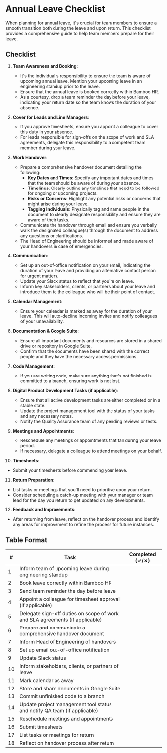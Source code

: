 # Annual Leave Checklist

When planning for annual leave, it's crucial for team members to ensure a smooth transition both during the leave and upon return. This checklist provides a comprehensive guide to help team members prepare for their leave.

## Checklist

1. **Team Awareness and Booking**:
   - It's the individual's responsibility to ensure the team is aware of upcoming annual leave. Mention your upcoming leave in an engineering standup prior to the leave.
   - Ensure that the annual leave is booked correctly within Bamboo HR.
   - As a courtesy, drop a team reminder the day before your leave, indicating your return date so the team knows the duration of your absence.

2. **Cover for Leads and Line Managers**:
   - If you approve timesheets, ensure you appoint a colleague to cover this duty in your absence.
   - For leads responsible for sign-offs on the scope of work and SLA agreements, delegate this responsibility to a competent team member during your leave.

3. **Work Handover**:
   - Prepare a comprehensive handover document detailing the following:
     - **Key Dates and Times**: Specify any important dates and times that the team should be aware of during your absence.
     - **Timelines**: Clearly outline any timelines that need to be followed for ongoing or upcoming projects.
     - **Risks or Concerns**: Highlight any potential risks or concerns that might arise during your leave.
     - **Tagging Individuals**: Physically tag and name people in the document to clearly designate responsibility and ensure they are aware of their tasks.
   - Communicate the handover through email and ensure you verbally walk the designated colleague(s) through the document to address any questions or clarifications.
   - The Head of Engineering should be informed and made aware of your handovers in case of emergencies.

4. **Communication**:
   - Set up an out-of-office notification on your email, indicating the duration of your leave and providing an alternative contact person for urgent matters.
   - Update your Slack status to reflect that you're on leave.
   - Inform key stakeholders, clients, or partners about your leave and introduce them to the colleague who will be their point of contact.

5. **Calendar Management**:
   - Ensure your calendar is marked as away for the duration of your leave. This will auto-decline incoming invites and notify colleagues of your unavailability.

6. **Documentation & Google Suite**:
   - Ensure all important documents and resources are stored in a shared drive or repository in Google Suite.
   - Confirm that the documents have been shared with the correct people and they have the necessary access permissions.

7. **Code Management**:
   - If you are writing code, make sure anything that's not finished is committed to a branch, ensuring work is not lost.

8. **Digital Product Development Tasks (if applicable)**:
   - Ensure that all active development tasks are either completed or in a stable state.
   - Update the project management tool with the status of your tasks and any necessary notes.
   - Notify the Quality Assurance team of any pending reviews or tests.

9. **Meetings and Appointments**:
   - Reschedule any meetings or appointments that fall during your leave period.
   - If necessary, delegate a colleague to attend meetings on your behalf.

10. **Timesheets**:
   - Submit your timesheets before commencing your leave.

11. **Return Preparation**:
   - List tasks or meetings that you'll need to prioritise upon your return.
   - Consider scheduling a catch-up meeting with your manager or team lead for the day you return to get updated on any developments.

12. **Feedback and Improvements**:
   - After returning from leave, reflect on the handover process and identify any areas for improvement to refine the process for future instances.

## Table Format

| **#** | **Task**                                                                      | **Completed (✓/✗)** |
|-------|--------------------------------------------------------------------------------|----------------------|
| 1     | Inform team of upcoming leave during engineering standup                       |                      |
| 2     | Book leave correctly within Bamboo HR                                         |                      |
| 3     | Send team reminder the day before leave                                       |                      |
| 4     | Appoint a colleague for timesheet approval (if applicable)                     |                      |
| 5     | Delegate sign-off duties on scope of work and SLA agreements (if applicable)   |                      |
| 6     | Prepare and communicate a comprehensive handover document                      |                      |
| 7     | Inform Head of Engineering of handovers                                        |                      |
| 8     | Set up email out-of-office notification                                        |                      |
| 9     | Update Slack status                                                           |                      |
| 10    | Inform stakeholders, clients, or partners of leave                             |                      |
| 11    | Mark calendar as away                                                         |                      |
| 12    | Store and share documents in Google Suite                                      |                      |
| 13    | Commit unfinished code to a branch                                             |                      |
| 14    | Update project management tool status and notify QA team (if applicable)       |                      |
| 15    | Reschedule meetings and appointments                                           |                      |
| 16    | Submit timesheets                                                             |                      |
| 17    | List tasks or meetings for return                                              |                      |
| 18    | Reflect on handover process after return                                       |                      |

